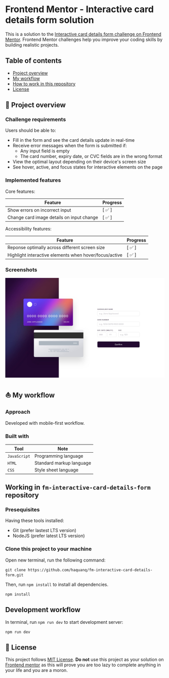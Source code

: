 # Frontend Mentor - Interactive card details form solution

This is a solution to the [Interactive card details form challenge on Frontend Mentor](https://www.frontendmentor.io/challenges/interactive-card-details-form-XpS8cKZDWw). Frontend Mentor challenges help you improve your coding skills by building realistic projects.

## Table of contents

- [Project overview](#rocket-project-overview)
- [My workflow](#boat-my-workflow)
- [How to work in this repository](#astronaut-how-to-work-in-this-repository)
- [License](#page_with_curl-license)

## :rocket: Project overview

### Challenge requirements

Users should be able to:

- Fill in the form and see the card details update in real-time
- Receive error messages when the form is submitted if:
  - Any input field is empty
  - The card number, expiry date, or CVC fields are in the wrong format
- View the optimal layout depending on their device's screen size
- See hover, active, and focus states for interactive elements on the page

### Implemented features

Core features:

| Feature                                   | Progress               |
| ----------------------------------------- | ---------------------- |
| Show errors on incorrect input            | [ :white_check_mark: ] |
| Change card image details on input change | [ :white_check_mark: ] |

Accessibility features:

| Feature                                                | Progress               |
| ------------------------------------------------------ | ---------------------- |
| Reponse optimally across different screen size         | [ :white_check_mark: ] |
| Highlight interactive elements when hover/focus/active | [ :white_check_mark: ] |

### Screenshots

![](./.docs/design/desktop-design.jpg)

## :boat: My workflow

### Approach

Developed with mobile-first workflow.

### Built with

| Tool         | Note                     |
| ------------ | ------------------------ |
| `JavaScript` | Programming language     |
| `HTML`       | Standard markup language |
| `CSS`        | Style sheet language     |

## Working in `fm-interactive-card-details-form` repository

### Presequisites

Having these tools installed:

- Git (prefer lastest LTS version)
- NodeJS (prefer latest LTS version)

### Clone this project to your machine

Open new terminal, run the following command:

```
git clone https://github.com/haquanq/fm-interactive-card-details-form.git
```

Then, run `npm install` to install all dependencies.

```
npm install
```

## Development workflow

In terminal, run `npm run dev` to start development server:

```
npm run dev
```

## :page_with_curl: License

This project follows [MIT License](./LICENSE). **Do not** use this project as your solution on [Frontend mentor](https://www.frontendmentor.io/solutions) as this will prove you are too lazy to complete anything in your life and you are a moron.
